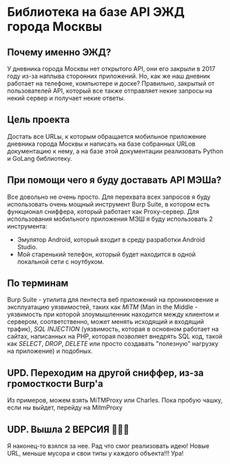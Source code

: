 # Библиотека на базе API ЭЖД города Москвы

## Почему именно ЭЖД?

У дневника города Москвы нет открытого API, они его закрыли в 2017 году из-за наплыва сторонних приложений.
Но, как же наш дневник работает на телефоне, компьютере и доске? Правильно, закрытый от пользователей API, который все также отправляет некие запросы на некий сервер и получает некие ответы. 

## Цель проекта
Достать все URLы, к которым обращается мобильное приложение дневника города Москвы и написать на базе собранных URLов документацию к нему, а на базе этой документации реализовать Python и GoLang библиотеку.

## При помощи чего я буду доставать API МЭШа?
Все довольно не очень просто. Для перехвата всех запросов я буду использовать очень мощный инструмент Burp Suite, в котором есть функционал сниффера, который работает как Proxy-сервер. Для использования мобильного приложения МЭШ я буду использовать 2 инструмента:
- Эмулятор Android, который входит в среду разработки Android Studio.
- Мой старенький телефон, который будет находится в одной локальной сети с ноутбуком.

## По терминам
Burp Suite - утилита для пентеста веб приложений на проникновение и эксплуатацию уязвимостей, таких как *MiTM* (Man in the Middle - уязвимость при которой злоумышленник находится между клиентом и сервером, соответственно, может менять исходящий и входящий трафик), *SQL INJECTION* (уязвимость, которая в основном работает на сайтах, написанных на PHP, которая позволяет внедрять SQL код, такой как _SELECT_, _DROP_, _DELETE_ или просто создавать "полезную" нагрузку на приложение) и подобных.

## UPD. Переходим на другой сниффер, из-за громосткости Burp'а
Из примеров, можем взять MiTMProxy или Charles.
Пока пробую чашку, если ны выйдет, перейду на MitmProxy

## UDP. Вышла 2 ВЕРСИЯ 🫧🫧🫧
Я наконец-то взялся за нее. Рад что смог реализовать идею! 
Новые URL, меньше мусора и свои типы у каждого объекта!!!
Ура!
